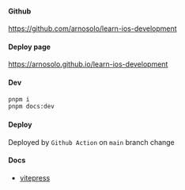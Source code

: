 #### Github

https://github.com/arnosolo/learn-ios-development

#### Deploy page

https://arnosolo.github.io/learn-ios-development

#### Dev

```bash
pnpm i
pnpm docs:dev
```

#### Deploy

Deployed by `Github Action` on `main` branch change

#### Docs

- [vitepress](https://vitepress.dev/guide/getting-started)